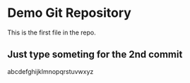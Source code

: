 # Demo Git Repository

This is the first file in the repo.

## Just type someting for the 2nd commit

abcdefghijklmnopqrstuvwxyz

